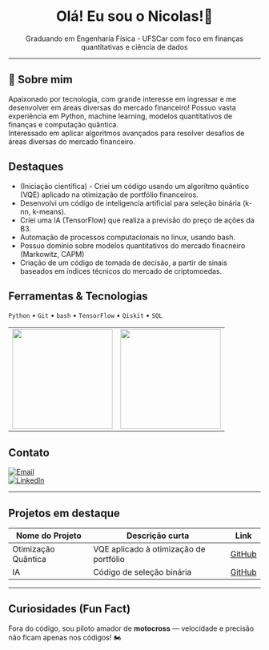 <!-- Header com nome e título -->
<h1 align="center">Olá! Eu sou o Nicolas!👋</h1>
<p align="center">Graduando em Engenharia Física - UFSCar com foco em finanças quantitativas e ciência de dados </p>

---

## 💼 Sobre mim
Apaixonado por tecnologia, com grande interesse em ingressar e me desenvolver em áreas diversas do mercado financeiro!
Possuo vasta experiência em Python, machine learning, modelos quantitativos de finanças e computação quântica.  
Interessado em aplicar algoritmos avançados para resolver desafios de áreas diversas do mercado financeiro.


##  Destaques
-  (Iniciação científica) - Criei um código usando um algorítmo quântico (VQE) aplicado na otimização de portfólio financeiros.
-  Desenvolvi um código de inteligencia artificial para seleção binária (k-nn, k-means).
-  Criei uma IA (TensorFlow) que realiza a previsão do preço de ações da B3.
-  Automação de processos computacionais no linux, usando bash.
-  Possuo domínio sobre modelos quantitativos do mercado finacneiro (Markowitz, CAPM)
-  Criação de um código de tomada de decisão, a partir de sinais baseados em índices técnicos do mercado de criptomoedas.

##  Ferramentas & Tecnologias
`Python` • `Git` • `bash` • `TensorFlow` • `Qiskit` • `SQL`

<table>
  <tr>
    <td>
      <img height="200em" src="https://github-readme-stats.vercel.app/api?username=nicolasquant&show_icons=true&theme=radical"/>
    </td>
    <td>
      <img height="200em" src="https://github-readme-stats.vercel.app/api/top-langs/?username=nicolasquant&layout=compact&langs_count=16&theme=radical"/>
    </td>
  </tr>
</table>



##  Contato
[![Email](https://img.shields.io/badge/Email-nicolas.cenedesi%40gmail.com-red)](mailto:nicolas.cenedesi@gmail.com)  
[![LinkedIn](https://img.shields.io/badge/LinkedIn-Nicolas--Cenedesi--Silveira-blue?logo=linkedin)](https://www.linkedin.com/in/nicolas-cenedesi-silveira)

---

##  Projetos em destaque
| Nome do Projeto | Descrição curta | Link |
|-----------------|------------------|------|
| Otimização Quântica | VQE aplicado à otimização de portfólio | [GitHub](https://github.com/...) |
| IA | Código de seleção binária | [GitHub](https://github.com/...) |

---

##  Curiosidades (Fun Fact)
Fora do código, sou piloto amador de **motocross** — velocidade e precisão não ficam apenas nos códigos! 🏍 
